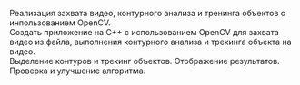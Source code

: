 Реализация захвата видео, контурного анализа и тренинга объектов с инпользованием OpenCV.</br>
Создать приложение на C++ с использованием OpenCV для захвата видео из файла, выполнения контурного анализа и трекинга объекта на видео.</br>
Выделение контуров и трекинг объектов. Отображение результатов. Проверка и улучшение алгоритма.</br>
